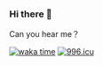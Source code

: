### Hi there 👋

Can you hear me？

<!--
**thinkmoon/thinkmoon** is a ✨ _special_ ✨ repository because its `README.md` (this file) appears on your GitHub profile.

Here are some ideas to get you started:

- 🔭 I’m currently working on ...
- 🌱 I’m currently learning ...
- 👯 I’m looking to collaborate on ...
- 🤔 I’m looking for help with ...
- 💬 Ask me about ...
- 📫 How to reach me: ...
- 😄 Pronouns: ...
- ⚡ Fun fact: ...
-->
<a href="https://wakatime.com"><img src="https://wakatime.com/share/@7dc40908-855a-469d-923f-867bf53c7b09/606f6129-7a1c-49d7-961a-87e1067dee25.svg" alt="waka time" /></a>
<a href="https://996.icu"><img src="https://img.shields.io/badge/link-996.icu-red.svg" alt="996.icu" /></a>
